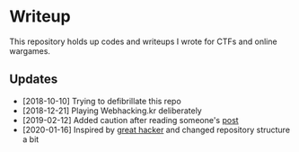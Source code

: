 # Writeup

This repository holds up codes and writeups I wrote for CTFs and online wargames.

## Updates

- [2018-10-10] Trying to defibrillate this repo
- [2018-12-21] Playing Webhacking.kr deliberately
- [2019-02-12] Added caution after reading someone's [post](https://imjuno.com/2018/11/07/%EA%B1%B4%EA%B0%95%ED%95%9C-%EB%B3%B4%EC%95%88-%EC%83%9D%ED%83%9C%EA%B3%84-%EB%B0%9C%EC%A0%84%EC%9D%84-%EC%9C%84%ED%95%B4/)
- [2020-01-16] Inspired by [great hacker](https://github.com/Qwaz) and changed repository structure a bit 
